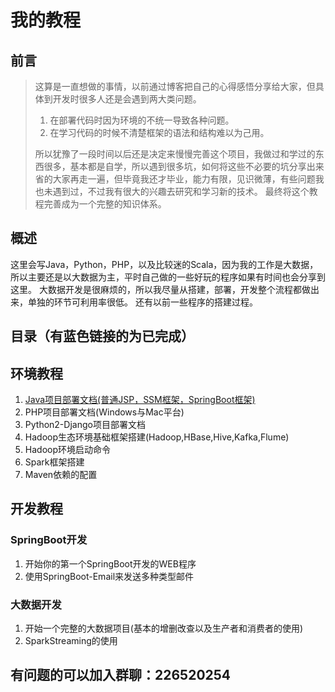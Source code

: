 # 我的教程
## 前言
> 这算是一直想做的事情，以前通过博客把自己的心得感悟分享给大家，但具体到开发时很多人还是会遇到两大类问题。  
> 1. 在部署代码时因为环境的不统一导致各种问题。  
> 2. 在学习代码的时候不清楚框架的语法和结构难以为己用。 
>  
> 所以犹豫了一段时间以后还是决定来慢慢完善这个项目，我做过和学过的东西很多，基本都是自学，所以遇到很多坑，如何将这些不必要的坑分享出来省的大家再走一遍，但毕竟我还才毕业，能力有限，见识微薄，有些问题我也未遇到过，不过我有很大的兴趣去研究和学习新的技术。 最终将这个教程完善成为一个完整的知识体系。

## 概述
这里会写Java，Python，PHP，以及比较迷的Scala，因为我的工作是大数据，所以主要还是以大数据为主，平时自己做的一些好玩的程序如果有时间也会分享到这里。
大数据开发是很麻烦的，所以我尽量从搭建，部署，开发整个流程都做出来，单独的环节可利用率很低。
还有以前一些程序的搭建过程。

## 目录（有蓝色链接的为已完成）
## 环境教程
1. [Java项目部署文档(普通JSP，SSM框架，SpringBoot框架)](Java项目部署文档.md)
2. PHP项目部署文档(Windows与Mac平台)
3. Python2-Django项目部署文档
4. Hadoop生态环境基础框架搭建(Hadoop,HBase,Hive,Kafka,Flume)
5. Hadoop环境启动命令
6. Spark框架搭建
7. Maven依赖的配置
## 开发教程
### SpringBoot开发
1. 开始你的第一个SpringBoot开发的WEB程序
2. 使用SpringBoot-Email来发送多种类型邮件

### 大数据开发
1. 开始一个完整的大数据项目(基本的增删改查以及生产者和消费者的使用)
2. SparkStreaming的使用








## 有问题的可以加入群聊：226520254
